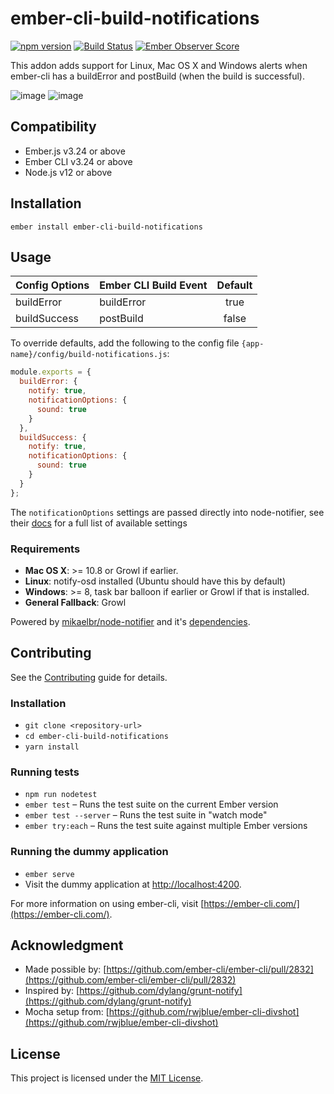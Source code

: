 ember-cli-build-notifications
==============================================================================

[![npm version](https://badge.fury.io/js/ember-cli-build-notifications.svg)](https://badge.fury.io/js/ember-cli-build-notifications)
[![Build Status](https://travis-ci.org/pdud/ember-cli-build-notifications.svg?branch=master)](https://travis-ci.org/pdud/ember-cli-build-notifications)
[![Ember Observer Score](https://emberobserver.com/badges/ember-cli-build-notifications.svg)](https://emberobserver.com/addons/ember-cli-build-notifications)

This addon adds support for Linux, Mac OS X and Windows alerts when ember-cli has a buildError and postBuild (when the build is successful).

![image](example.png)
![image](build_success_example.png)

Compatibility
------------------------------------------------------------------------------

* Ember.js v3.24 or above
* Ember CLI v3.24 or above
* Node.js v12 or above


Installation
------------------------------------------------------------------------------

```
ember install ember-cli-build-notifications
```


Usage
------------------------------------------------------------------------------

| Config Options | Ember CLI Build Event | Default |
| -------------- |:----------------------|:-------:|
| buildError     | buildError            | true    |
| buildSuccess   | postBuild             | false   |

To override defaults, add the following to the config file `{app-name}/config/build-notifications.js`:

```javascript
module.exports = {
  buildError: {
    notify: true,
    notificationOptions: {
      sound: true
    }
  },
  buildSuccess: {
    notify: true,
    notificationOptions: {
      sound: true
    }
  }
};
```

The `notificationOptions` settings are passed directly into node-notifier, see their [docs](https://github.com/mikaelbr/node-notifier#all-notification-options-with-their-defaults) for a full list of available settings

### Requirements

- **Mac OS X**: >= 10.8 or Growl if earlier.
- **Linux**: notify-osd installed (Ubuntu should have this by default)
- **Windows**: >= 8, task bar balloon if earlier or Growl if that is installed.
- **General Fallback**: Growl

Powered by [mikaelbr/node-notifier](https://github.com/mikaelbr/node-notifier) and it's [dependencies](https://github.com/mikaelbr/node-notifier#thanks-to-oss).

Contributing
------------------------------------------------------------------------------
See the [Contributing](CONTRIBUTING.md) guide for details.

### Installation

* `git clone <repository-url>`
* `cd ember-cli-build-notifications`
* `yarn install`

### Running tests

* `npm run nodetest`
* `ember test` – Runs the test suite on the current Ember version
* `ember test --server` – Runs the test suite in "watch mode"
* `ember try:each` – Runs the test suite against multiple Ember versions

### Running the dummy application
* `ember serve`
* Visit the dummy application at [http://localhost:4200](http://localhost:4200).

For more information on using ember-cli, visit [https://ember-cli.com/](https://ember-cli.com/).

Acknowledgment
------------------------------------------------------------------------------

* Made possible by: [https://github.com/ember-cli/ember-cli/pull/2832](https://github.com/ember-cli/ember-cli/pull/2832)
* Inspired by: [https://github.com/dylang/grunt-notify](https://github.com/dylang/grunt-notify)
* Mocha setup from: [https://github.com/rwjblue/ember-cli-divshot](https://github.com/rwjblue/ember-cli-divshot)

License
------------------------------------------------------------------------------

This project is licensed under the [MIT License](LICENSE.md).
